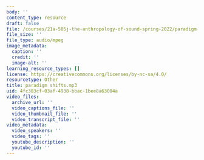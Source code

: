 ```yaml
---
body: ''
content_type: resource
draft: false
file: /courses/21a-505j-the-anthropology-of-sound-spring-2022/paradigm-shifts.mp3
file_size: ''
file_type: audio/mpeg
image_metadata:
  caption: ''
  credit: ''
  image-alt: ''
learning_resource_types: []
license: https://creativecommons.org/licenses/by-nc-sa/4.0/
resourcetype: Other
title: paradigm shifts.mp3
uid: 4fc383cf-03af-4938-bbac-1bee8a63004a
video_files:
  archive_url: ''
  video_captions_file: ''
  video_thumbnail_file: ''
  video_transcript_file: ''
video_metadata:
  video_speakers: ''
  video_tags: ''
  youtube_description: ''
  youtube_id: ''
---
```

